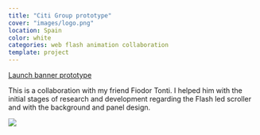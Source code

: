 ```yaml
---
title: "Citi Group prototype"
cover: "images/logo.png"
location: Spain
color: white
categories: web flash animation collaboration
template: project
---
```


<p class="align-center">
<a class="btn" role="button" href="http://work.joanmira.com/webs/citigroup/" target="_blank">Launch banner prototype</a>
</p>

This is a collaboration with my friend Fiodor Tonti. I helped him with the initial stages of research and development regarding the Flash led scroller and with the background and panel design.

![](/work/citigroup/images/1.png)
